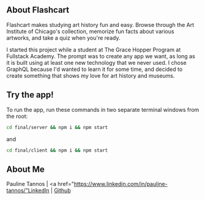 ## About Flashcart
Flashcart makes studying art history fun and easy. Browse through the Art Institute of Chicago's collection, memorize fun facts about various artworks, and take a quiz when you're ready. 

I started this project while a student at The Grace Hopper Program at Fullstack Academy. The prompt was to create any app we want, as long as it is built using at least one new technology that we never used. I chose GraphQL because I'd wanted to learn it for some time, and decided to create something that shows my love for art history and museums. 

## Try the app!

To run the app, run these commands in two separate terminal windows from the root:
```bash
cd final/server && npm i && npm start
```
and
```bash
cd final/client && npm i && npm start
```

## About Me
Pauline Tannos | <a href="https://www.linkedin.com/in/pauline-tannos/"LinkedIn</a> | <a href="https://github.com/ptannos">Github</a> 

